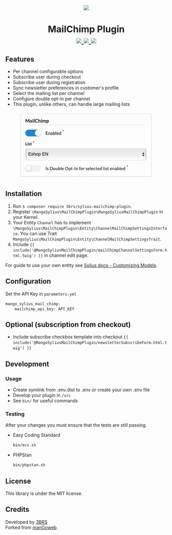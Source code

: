 <p align="center">
    <a href="https://www.3brs.com" target="_blank">
        <img src="https://3brs1.fra1.cdn.digitaloceanspaces.com/3brs/logo/3BRS-logo-sylius-200.png"/>
    </a>
</p>
<h1 align="center">
MailChimp Plugin
<br />
    <a href="https://packagist.org/packages/3brs/sylius-mailchimp-plugin" title="License" target="_blank">
        <img src="https://img.shields.io/packagist/l/3brs/sylius-mailchimp-plugin.svg" />
    </a>
    <a href="https://packagist.org/packages/3brs/sylius-mailchimp-plugin" title="Version" target="_blank">
        <img src="https://img.shields.io/packagist/v/3brs/sylius-mailchimp-plugin.svg" />
    </a>
    <a href="http://travis-ci.org/3brs/SyliusMailChimpPlugin" title="Build status" target="_blank">
        <img src="https://img.shields.io/travis/3brs/SyliusMailChimpPlugin/master.svg" />
    </a>
</h1>

## Features

* Per channel configurable options
* Subscribe user during checkout
* Subscribe user during registration
* Sync newsletter preferences in customer's profile
* Select the mailing list per channel
* Configure double opt-in per channel
* This plugin, unlike others, can handle large mailing lists

<p align="center">
	<img src="https://raw.githubusercontent.com/3brs/sylius-mailChimp-plugin/master/doc/admin.png"/>
</p>

## Installation

1. Run `$ composer require 3brs/sylius-mailchimp-plugin`.
2. Register `\MangoSylius\MailChimpPlugin\MangoSyliusMailChimpPlugin` in your Kernel.
3. Your Entity `Channel` has to implement `\MangoSylius\MailChimpPlugin\Entity\ChannelMailChimpSettingsInterface`. You can use Trait `MangoSylius\MailChimpPlugin\Entity\ChannelMailChimpSettingsTrait`. 
4. Include `{{ include('@MangoSyliusMailChimpPlugin/mailChimpChannelSettingsForm.html.twig') }}` in channel edit page.

For guide to use your own entity see [Sylius docs - Customizing Models](https://docs.sylius.com/en/1.3/customization/model.html).

## Configuration

Set the API Key in `parameters.yml`

```
mango_sylius_mail_chimp:
	mailchimp_api_key: API_KEY
```

## Optional (subscription from checkout)

- Include subscribe checkbox template into checkout `{{ include('@MangoSyliusMailChimpPlugin/newsletterSubscribeForm.html.twig') }}` 

## Development

### Usage

- Create symlink from .env.dist to .env or create your own .env file
- Develop your plugin in `/src`
- See `bin/` for useful commands

### Testing

After your changes you must ensure that the tests are still passing.
* Easy Coding Standard
  ```bash
  bin/ecs.sh
  ```
* PHPStan
  ```bash
  bin/phpstan.sh
  ```
License
-------
This library is under the MIT license.

Credits
-------
Developed by [3BRS](https://3brs.com)<br>
Forked from [manGoweb](https://github.com/mangoweb-sylius/SyliusPaymentFeePlugin).
